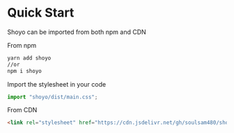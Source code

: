 # Quick Start

Shoyo can be imported from both npm and CDN

From npm

```bash
yarn add shoyo 
//or
npm i shoyo
```
Import the stylesheet in your code

```js
import "shoyo/dist/main.css";
```

From CDN

```html
<link rel="stylesheet" href="https://cdn.jsdelivr.net/gh/soulsam480/shoyo/dist/main.css">
```